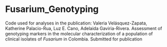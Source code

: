 # Fusarium_Genotyping

Code used for analyses in the publication: Valeria Velásquez-Zapata, Katherine Palacio-Rua, Luz E. Cano, Adelaida Gaviria-Rivera. Assessment of genotyping markers in the molecular characterization of a population of clinical isolates of *Fusarium* in Colombia. Submitted for publication
